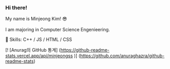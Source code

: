 ### Hi there! 
My name is Minjeong Kim! 😎
<br>
<br>
I am majoring in Computer Science Engenieering.

💫 Skills: C++ / JS / HTML / CSS

[! [Anurag의 GitHub 통계] (https://github-readme-stats.vercel.app/api/minjeongss )] (https://github.com/anuraghazra/github-readme-stats)
